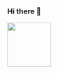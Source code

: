 ### Hi there 👋

<a href="URL_REDIRECT" target="blank"><img align="center" src="https://github.com/KoaN1010101/KoaN1010101/assets/120726907/f1537b35-c496-4141-9977-23be6530875d" height="100" /></a>
